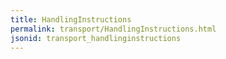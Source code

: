 ```yaml
---
title: HandlingInstructions
permalink: transport/HandlingInstructions.html
jsonid: transport_handlinginstructions
---
```


